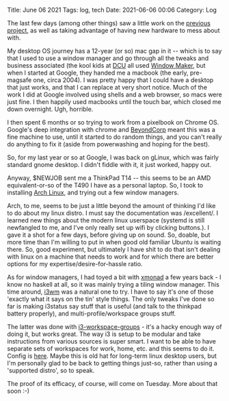 Title: June 06 2021
Tags: log, tech
Date: 2021-06-06 00:06 
Category: Log 
 
The last few days (among other things) saw a little work on the [previous project](https://log.andvari.net/may-24-2021.html), as well as taking advantage of having new hardware to mess about with.

My desktop OS journey has a 12-year (or so) mac gap in it -- which is to say that I used to use a window manager and go through all the tweaks and business associated (the kool kids at [DCU](https://www.dcu.ie) all used [Window Maker](https://www.windowmaker.org), but when I started at Google, they handed me a macbook (the early, pre-magsafe one, circa 2004). I was pretty happy that I could have a desktop that just works, and that I can replace at very short notice. Much of the work I did at Google involved using shells and a web browser, so macs were just fine. I then happily used macbooks until the touch bar, which closed me down overnight. Ugh, horrible.

I then spent 6 months or so trying to work from a pixelbook on Chrome OS. Google's deep integration with chrome and [BeyondCorp](https://cloud.google.com/beyondcorp) meant this was a fine machine to use, until it started to do random things, and you can't really do anything to fix it (aside from powerwashing and hoping for the best). 

So, for my last year or so at Google, I was back on gLinux, which was fairly standard gnome desktop. I didn't fiddle with it, it just worked, happy out.

Anyway, $NEWJOB sent me a ThinkPad T14 -- this seems to be an AMD equivalent-or-so of the T490 I have as a personal laptop. So, I took to installing [Arch Linux](https://www.archlinux.org), and trying out a few window managers.

Arch, to me, seems to be just a little beyond the amount of thinking I'd like to do about my linux distro. I must say the documentation was /excellent/. I learned new things about the modern linux userspace (systemd is still newfangled to me, and I've only really set up wifi by clicking buttons.). I gave it a shot for a few days, before giving up on sound. So, doable, but more time than I'm willing to put in when good old familiar Ubuntu is waiting there. So, good experiment, but ultimately I have shit to do that isn't dealing with linux on a machine that needs to work and for which there are better options for my expertise/desire-for-hassle ratio.

As for window managers, I had toyed a bit with [xmonad](https://www.xmonad.org/) a few years back - I know no haskell at all, so it was mainly trying a tiling window manager. This time around, [i3wm](https://www.i3wm.org) was a natural one to try. I have to say it's one of those 'exactly what it says on the tin' style things. The only tweaks I've done so far is making i3status say stuff that is useful (and talk to the thinkpad battery properly), and multi-profile/workspace groups stuff.

The latter was done with [i3-workspace-groups](https://github.com/infokiller/i3-workspace-groups) - it's a hacky enough way of doing it, but works great. The way i3 is setup to be modular and take instructions from various sources is super smart. I want to be able to have separate sets of workspaces for work, home, etc. and this seems to do it. Config is [here](https://github.com/gerrowadat/rcfiles/blob/master/i3wm.conf). Maybe this is old hat for long-term linux desktop users, but I'm personally glad to be back to getting things just-so, rather than using a 'supported distro', so to speak.

The proof of its efficacy, of course, will come on Tuesday. More about that soon :-)
